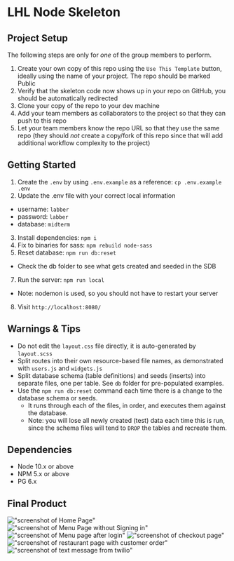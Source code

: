 LHL Node Skeleton
=========

## Project Setup

The following steps are only for _one_ of the group members to perform.

1. Create your own copy of this repo using the `Use This Template` button, ideally using the name of your project. The repo should be marked Public
2. Verify that the skeleton code now shows up in your repo on GitHub, you should be automatically redirected
3. Clone your copy of the repo to your dev machine
4. Add your team members as collaborators to the project so that they can push to this repo
5. Let your team members know the repo URL so that they use the same repo (they should _not_ create a copy/fork of this repo since that will add additional workflow complexity to the project)


## Getting Started

1. Create the `.env` by using `.env.example` as a reference: `cp .env.example .env`
2. Update the .env file with your correct local information 
  - username: `labber` 
  - password: `labber` 
  - database: `midterm`
3. Install dependencies: `npm i`
4. Fix to binaries for sass: `npm rebuild node-sass`
5. Reset database: `npm run db:reset`
  - Check the db folder to see what gets created and seeded in the SDB
7. Run the server: `npm run local`
  - Note: nodemon is used, so you should not have to restart your server
8. Visit `http://localhost:8080/`

## Warnings & Tips

- Do not edit the `layout.css` file directly, it is auto-generated by `layout.scss`
- Split routes into their own resource-based file names, as demonstrated with `users.js` and `widgets.js`
- Split database schema (table definitions) and seeds (inserts) into separate files, one per table. See `db` folder for pre-populated examples. 
- Use the `npm run db:reset` command each time there is a change to the database schema or seeds. 
  - It runs through each of the files, in order, and executes them against the database. 
  - Note: you will lose all newly created (test) data each time this is run, since the schema files will tend to `DROP` the tables and recreate them.

## Dependencies

- Node 10.x or above
- NPM 5.x or above
- PG 6.x

## Final Product

!["screenshot of Home Page"](https://github.com/henriw22/Midterm-Food-Pick-Up-Ordering/blob/master/docs/1.png)
!["screenshot of Menu Page without Signing in"](https://github.com/henriw22/Midterm-Food-Pick-Up-Ordering/blob/master/docs/2.png)
!["screenshot of Menu page after login"](https://github.com/henriw22/Midterm-Food-Pick-Up-Ordering/blob/master/docs/3.png)
!["screenshot of checkout page"](https://github.com/henriw22/Midterm-Food-Pick-Up-Ordering/blob/master/docs/4.png)
!["screenshot of restaurant page with customer order"](https://github.com/henriw22/Midterm-Food-Pick-Up-Ordering/blob/master/docs/5.png)
!["screenshot of text message from twilio"](https://github.com/henriw22/Midterm-Food-Pick-Up-Ordering/blob/master/docs/6.png)


